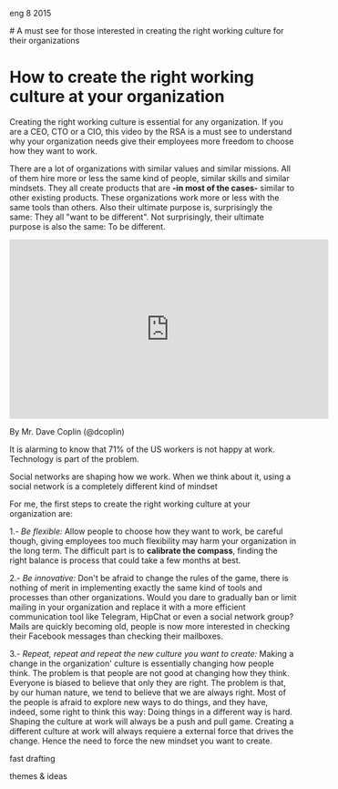 <permalink>eng</permalink>
<month>8</month>
<year>2015</year>

<hidden># A must see for those interested in creating the right working culture for their organizations</hidden>
# How to create the right working culture at your organization

Creating the right working culture is essential for any organization. If you are a CEO, CTO or a CIO, this video by the RSA is a must see to understand why your organization needs give their employees more freedom to choose how they want to work.

There are a lot of organizations with similar values and similar missions. All of them hire more or less the same kind of people, similar skills and similar mindsets. They all create products that are **-in most of the cases-** similar to other existing products. These organizations work more or less with the same tools than others. <hidden>Also their ultimate purpose is, surprisingly the same: They all "want to be different".</hidden> Not surprisingly, their ultimate purpose is also the same: To be different.

<div class="text-center"><iframe width="560" height="315" src="https://www.youtube.com/embed/G11t6XAIce0" frameborder="0" allowfullscreen></iframe></div>

<hidden>By Mr. Dave Coplin (@dcoplin)</hidden>

<hidden>It is alarming to know that 71% of the US workers is not happy at work. Technology is part of the problem.</hidden>

<hidden>Social networks are shaping how we work. When we think about it, using a social network is a completely different kind of mindset</hidden>

For me, the first steps to create the right working culture at your organization are:

 1.- *Be flexible:* Allow people to choose how they want to work, be careful though, giving employees too much flexibility may harm your organization in the long term. The difficult part is to **calibrate the compass**, finding the right balance is process that could take a few months at best.
 
 2.- *Be innovative:* Don't be afraid to change the rules of the game, there is nothing of merit in implementing exactly the same kind of tools and processes than other organizations. Would you dare to gradually ban or limit mailing in your organization and replace it with a more efficient communication tool like Telegram, HipChat or even a social network group? Mails are quickly becoming old, people is now more interested in checking their Facebook messages than checking their mailboxes.
 
 3.- *Repeat, repeat and repeat the new culture you want to create:* Making a change in the organization' culture is essentially changing how people think. <hidden>The problem is that people are not good at changing how they think. Everyone is biased to believe that only they are right.</hidden> The problem is that, by our human nature, we tend to believe that we are always right. Most of the people is afraid to explore new ways to do things, and they have, indeed, some right to think this way: Doing things in a different way is hard. <hidden>Shaping the culture at work will always be a push and pull game.</hidden> Creating a different culture at work will always requiere a external force that drives the change. <hidden>Hence the need to force the new mindset you want to create.</hidden>
 
<hidden>fast drafting</hidden>

<hidden>themes & ideas</hidden>

